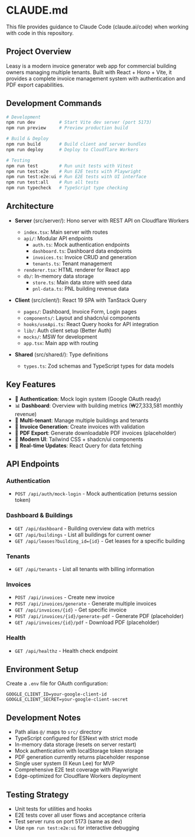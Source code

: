 # CLAUDE.md

This file provides guidance to Claude Code (claude.ai/code) when working with code in this repository.

## Project Overview
Leasy is a modern invoice generator web app for commercial building owners managing multiple tenants. Built with React + Hono + Vite, it provides a complete invoice management system with authentication and PDF export capabilities.

## Development Commands
```bash
# Development
npm run dev         # Start Vite dev server (port 5173)
npm run preview     # Preview production build

# Build & Deploy
npm run build       # Build client and server bundles
npm run deploy      # Deploy to Cloudflare Workers

# Testing
npm run test        # Run unit tests with Vitest
npm run test:e2e    # Run E2E tests with Playwright
npm run test:e2e:ui # Run E2E tests with UI interface
npm run test:all    # Run all tests
npm run typecheck   # TypeScript type checking
```

## Architecture
- **Server** (src/server/): Hono server with REST API on Cloudflare Workers
  - `index.tsx`: Main server with routes
  - `api/`: Modular API endpoints
    - `auth.ts`: Mock authentication endpoints
    - `dashboard.ts`: Dashboard data endpoints
    - `invoices.ts`: Invoice CRUD and generation
    - `tenants.ts`: Tenant management
  - `renderer.tsx`: HTML renderer for React app
  - `db/`: In-memory data storage
    - `store.ts`: Main data store with seed data
    - `pnl-data.ts`: PNL building revenue data
  
- **Client** (src/client/): React 19 SPA with TanStack Query
  - `pages/`: Dashboard, Invoice Form, Login pages
  - `components/`: Layout and shadcn/ui components
  - `hooks/useApi.ts`: React Query hooks for API integration
  - `lib/`: Auth client setup (Better Auth)
  - `mocks/`: MSW for development
  - `app.tsx`: Main app with routing
  
- **Shared** (src/shared/): Type definitions
  - `types.ts`: Zod schemas and TypeScript types for data models
  
## Key Features
- 🔐 **Authentication**: Mock login system (Google OAuth ready)
- 📊 **Dashboard**: Overview with building metrics (₩27,333,581 monthly revenue)
- 🏢 **Multi-tenant**: Manage multiple buildings and tenants
- 📄 **Invoice Generation**: Create invoices with validation
- 📑 **PDF Export**: Generate downloadable PDF invoices (placeholder)
- 🎨 **Modern UI**: Tailwind CSS + shadcn/ui components
- 🔄 **Real-time Updates**: React Query for data fetching

## API Endpoints
### Authentication
- `POST /api/auth/mock-login` - Mock authentication (returns session token)

### Dashboard & Buildings
- `GET /api/dashboard` - Building overview data with metrics
- `GET /api/buildings` - List all buildings for current owner
- `GET /api/leases?building_id={id}` - Get leases for a specific building

### Tenants
- `GET /api/tenants` - List all tenants with billing information

### Invoices
- `POST /api/invoices` - Create new invoice
- `POST /api/invoices/generate` - Generate multiple invoices
- `GET /api/invoices/{id}` - Get specific invoice
- `POST /api/invoices/{id}/generate-pdf` - Generate PDF (placeholder)
- `GET /api/invoices/{id}/pdf` - Download PDF (placeholder)

### Health
- `GET /api/healthz` - Health check endpoint

## Environment Setup
Create a `.env` file for OAuth configuration:
```env
GOOGLE_CLIENT_ID=your-google-client-id
GOOGLE_CLIENT_SECRET=your-google-client-secret
```

## Development Notes
- Path alias `@/` maps to `src/` directory
- TypeScript configured for ESNext with strict mode
- In-memory data storage (resets on server restart)
- Mock authentication with localStorage token storage
- PDF generation currently returns placeholder response
- Single user system (Il Keun Lee) for MVP
- Comprehensive E2E test coverage with Playwright
- Edge-optimized for Cloudflare Workers deployment

## Testing Strategy
- Unit tests for utilities and hooks
- E2E tests cover all user flows and acceptance criteria
- Test server runs on port 5173 (same as dev)
- Use `npm run test:e2e:ui` for interactive debugging
